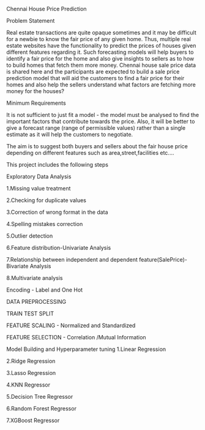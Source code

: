 Chennai House Price Prediction

Problem Statement

Real estate transactions are quite opaque sometimes and it may be difficult for a newbie to know the fair price of any given home. Thus, multiple real estate websites have the functionality to predict the prices of houses given different features regarding it. Such forecasting models will help buyers to identify a fair price for the home and also give insights to sellers as to how to build homes that fetch them more money. Chennai house sale price data is shared here and the participants are expected to build a sale price prediction model that will aid the customers to find a fair price for their homes and also help the sellers understand what factors are fetching more money for the houses?

Minimum Requirements

It is not sufficient to just fit a model - the model must be analysed to find the important factors that contribute towards the price. Also, it will be better to give a forecast range (range of permissible values) rather than a single estimate as it will help the customers to negotiate.

The aim is to suggest both buyers and sellers about the fair house price depending on different features such as area,street,facilities etc....

This project includes the following steps

Exploratory Data Analysis

1.Missing value treatment

2.Checking for duplicate values

3.Correction of wrong format in the data

4.Spelling mistakes correction

5.Outlier detection

6.Feature distribution-Univariate Analysis

7.Relationship between independent and dependent feature(SalePrice)-Bivariate Analysis

8.Multivariate analysis


Encoding - Label and One Hot

DATA PREPROCESSING

TRAIN TEST SPLIT

FEATURE SCALING - Normalized and Standardized

FEATURE SELECTION - Correlation /Mutual Information

Model Building and Hyperparameter tuning
1.Linear Regression

2.Ridge Regression

3.Lasso Regression

4.KNN Regressor

5.Decision Tree Regressor

6.Random Forest Regressor

7.XGBoost Regressor
